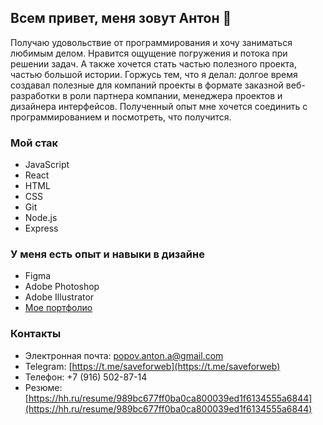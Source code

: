 ## Всем привет, меня зовут Антон 👋

Получаю удовольствие от программирования и хочу заниматься любимым делом. Нравится ощущение погружения и потока при решении задач. А также хочется стать частью полезного проекта, частью большой истории. Горжусь тем, что я делал: долгое время создавал полезные для компаний проекты в формате заказной веб-разработки в роли партнера компании, менеджера проектов и дизайнера интерфейсов. Полученный опыт мне хочется соединить с программированием и посмотреть, что получится.

### Мой стак
- JavaScript
- React
- HTML
- CSS
- Git
- Node.js
- Express

### У меня есть опыт и навыки в дизайне
- Figma
- Adobe Photoshop
- Adobe Illustrator
- [Мое портфолио](https://www.behance.net/antonbbbro) 

### Контакты
- Электронная почта: popov.anton.a@gmail.com
- Telegram: [https://t.me/saveforweb](https://t.me/saveforweb)
- Телефон: +7 (916) 502-87-14
- Резюме: [https://hh.ru/resume/989bc677ff0ba0ca800039ed1f6134555a6844](https://hh.ru/resume/989bc677ff0ba0ca800039ed1f6134555a6844)



<!--
**saveforweb/saveforweb** is a ✨ _special_ ✨ repository because its `README.md` (this file) appears on your GitHub profile.

Here are some ideas to get you started:

- 🔭 I’m currently working on ...
- 🌱 I’m currently learning ...
- 👯 I’m looking to collaborate on ...
- 🤔 I’m looking for help with ...
- 💬 Ask me about ...
- 📫 How to reach me: ...
- 😄 Pronouns: ...
- ⚡ Fun fact: ...
-->
